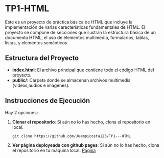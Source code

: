 # TP1-HTML

Este es un proyecto de práctica básica de HTML que incluye la implementación de varias características fundamentales de HTML. El proyecto se compone de secciones que ilustran la estructura básica de un documento HTML, el uso de elementos multimedia, formularios, tablas, listas, y elementos semánticos.

## Estructura del Proyecto

- **index.html**: El archivo principal que contiene todo el código HTML del proyecto.
- **public/**: Carpeta donde se almacenan archivos multimedia (videos,audios e imagenes).

## Instrucciones de Ejecución
Hay 2 opciones:
1. **Clonar el repositorio**: Si aún no lo has hecho, clona el repositorio en local.
   ```bash
   git clone https://github.com/Juampicosta123/TP1---HTML
2. **Ver página deployeada con github pages**: Si aún no lo has hecho, clona el repositorio en tu máquina local.
  [Página](https://juampicosta123.github.io/TP1---HTML/)



